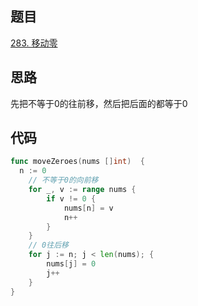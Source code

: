 ## 题目
[283. 移动零](https://leetcode-cn.com/problems/move-zeroes/submissions/)
## 思路
先把不等于0的往前移，然后把后面的都等于0
## 代码
```go
func moveZeroes(nums []int)  {
  n := 0
	// 不等于0的向前移
	for _, v := range nums {
		if v != 0 {
			nums[n] = v
			n++
		}
	}
	// 0往后移
	for j := n; j < len(nums); {
		nums[j] = 0
		j++
	}
}

